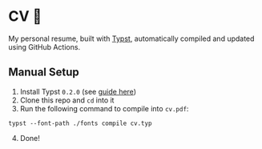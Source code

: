 # CV 📄
My personal resume, built with [Typst](https://typst.app), automatically compiled and updated using GitHub Actions.

## Manual Setup
1. Install Typst `0.2.0` (see [guide here](https://github.com/typst/typst#installation))
2. Clone this repo and `cd` into it
3. Run the following command to compile into `cv.pdf`:
  ```
  typst --font-path ./fonts compile cv.typ
  ```
4. Done!
